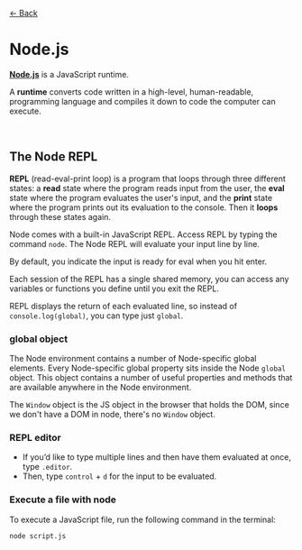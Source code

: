 [&larr; Back](./README.md)

# Node.js

[**Node.js**](https://nodejs.org/en/docs) is a JavaScript runtime.

A **runtime** converts code written in a high-level, human-readable, programming language and compiles it down to code the computer can execute.

<br>

## The Node REPL

**REPL** (read-eval-print loop) is a program that loops through three different states: a **read** state where the program reads input from the user, the **eval** state where the program evaluates the user's input, and the **print** state where the program prints out its evaluation to the console. Then it **loops** through these states again.

Node comes with a built-in JavaScript REPL. Access REPL by typing the command `node`. The Node REPL will evaluate your input line by line.

By default, you indicate the input is ready for eval when you hit enter.

Each session of the REPL has a single shared memory, you can access any variables or functions you define until you exit the REPL.

REPL displays the return of each evaluated line, so instead of `console.log(global)`, you can type just `global`.

### global object

The Node environment contains a number of Node-specific global elements. Every Node-specific global property sits inside the Node `global` object. This object contains a number of useful properties and methods that are available anywhere in the Node environment.

The `Window` object is the JS object in the browser that holds the DOM, since we don't have a DOM in node, there's no `Window` object.

### REPL editor

- If you’d like to type multiple lines and then have them evaluated at once, type `.editor`.
- Then, type `control` + `d` for the input to be evaluated.

### Execute a file with node

To execute a JavaScript file, run the following command in the terminal:

```
node script.js
```

<br>
